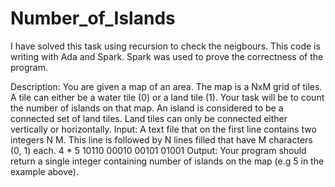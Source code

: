 # Number_of_Islands
I have solved this task using recursion to check the neigbours.
This code is writing with Ada and Spark. 
Spark was used to prove the correctness of the program.

Description:
You are given a map of an area. The map is a NxM grid of tiles. A tile can either be a water tile (0) or a land tile (1).
Your task will be to count the number of islands on that map. An island is considered to be a connected set of land tiles.
Land tiles can only be connected either vertically or horizontally.
Input:
A text file that on the first line contains two integers N M. This line is followed by N lines filled that have M characters (0, 1) each.
4 * 5
10110
00010
00101
01001
Output:
Your program should return a single integer containing number of islands on the map (e.g 5 in the example above).


